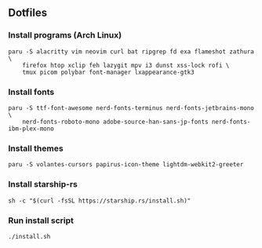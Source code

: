 ## Dotfiles

### Install programs (Arch Linux)
```
paru -S alacritty vim neovim curl bat ripgrep fd exa flameshot zathura \
    firefox htop xclip feh lazygit mpv i3 dunst xss-lock rofi \
    tmux picom polybar font-manager lxappearance-gtk3
```

### Install fonts
```
paru -S ttf-font-awesome nerd-fonts-terminus nerd-fonts-jetbrains-mono \
    nerd-fonts-roboto-mono adobe-source-han-sans-jp-fonts nerd-fonts-ibm-plex-mono
```

### Install themes
```
paru -S volantes-cursors papirus-icon-theme lightdm-webkit2-greeter
```

### Install starship-rs
```
sh -c "$(curl -fsSL https://starship.rs/install.sh)"
```

### Run install script
```
./install.sh
```
